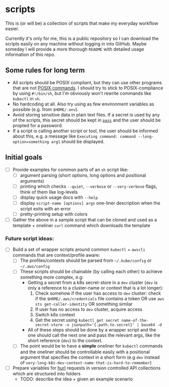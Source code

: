 # scripts
This is (or will be) a collection of scripts that make my everyday workflow easier.

Currently it's only for me, this is a public repository so I can download the scripts easily on any machine without logging in into GitHub. Maybe someday I will provide a more thorough `README` with detailed usage information of this repo.

## Some rules for long term
- All scripts should be POSIX compliant, but they can use other programs that are not [POSIX commands](https://en.wikipedia.org/wiki/List_of_POSIX_commands). I should try to stick to POSIX-compliance by using `#!/bin/sh`, but I'm obviously won't rewrite commands like `kubectl` in `sh`.
- No hardcoding at all. Also try using as few environment variables as possible (e.g. from `$HOME/.env`).
- Avoid storing sensitive data in plain text files. If a secret is used by any of the scripts, this secret should be kept in [`pass`](https://www.passwordstore.org/) and the user should be propted for a password.
- If a script is calling another script or tool, the user should be informed about this, e.g. a message like `Executing command: command --long-option=something arg1` should be displayed.


## Initial goals

- [ ] Provide examples for common parts of an `sh` script like:
    - [ ]  argument parsing (short options, long options and positional arguments)
    - [ ]  printing which checks `--quiet`, `--verbose` or `--very-verbose` flags, think of them like log-levels
    - [ ]  display quick usage docs with `--help`
    - [ ]  display `script-name [options] args` one-liner description when the script exits with an error
    - [ ]  pretty-printing setup with colors
- [ ] Gather the above in a sample script that can be cloned and used as a template + oneliner `curl` command which downloads the template

### Future script ideas:
- [ ] Build a set of wrapper scripts around common `kubectl` + `awscli` commands that are context/profile aware:
    - [ ] The profiles/contexts should be parsed from `~/.kube/config` or `~/.aws/config`
    - [ ] These scripts should be chainable (by calling each other) to achieve something more complex, e.g:
        - Getting a secret from a k8s secret-store in a `dev` cluster (`dev` is only a reference to a cluster-name or context that is a lot longer):
            1. Check somehow if the user has access to `dev` cluster: check if the `$HOME/.aws/credentials` file contains a token OR use `aws sts get-caller-identity` OR something similar
            2. If user has no access to `dev` cluster, acquire access
            3. Switch k8s context
            4. Get the secret using `kubectl get secret name-of-the-secret-store -o jsonpath='{.path.to.secret}' | base64 -d`
        - All of these steps should be done by a wrapper script and the one should call the next one and pass the relevant args, like the short reference (`dev`) to the context.
    - [ ] The point would be to have a **simple** oneliner for `kubectl` commands and the oneliner should be controllable easily with a positional argument that specifies the context in a short form (e.g `dev` instead of `very-long-k8s-dev-context-name-that-is-hard-to-remember`)
     
- [ ] Prepare variables for [hurl]() requests in version controlled API collections which are structured into folders
    - TODO: describe the idea + given an example scenario      

